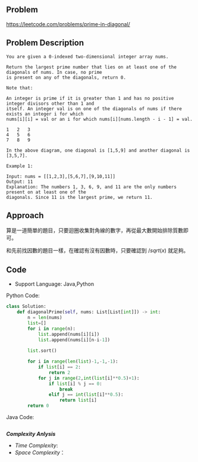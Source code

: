 ## Problem

https://leetcode.com/problems/prime-in-diagonal/

## Problem Description

```
You are given a 0-indexed two-dimensional integer array nums.

Return the largest prime number that lies on at least one of the diagonals of nums. In case, no prime
is present on any of the diagonals, return 0.

Note that:

An integer is prime if it is greater than 1 and has no positive integer divisors other than 1 and
itself. An integer val is on one of the diagonals of nums if there exists an integer i for which
nums[i][i] = val or an i for which nums[i][nums.length - i - 1] = val.

1   2   3
4   5   6
7   8   9

In the above diagram, one diagonal is [1,5,9] and another diagonal is [3,5,7].

Example 1:

Input: nums = [[1,2,3],[5,6,7],[9,10,11]]
Output: 11
Explanation: The numbers 1, 3, 6, 9, and 11 are the only numbers present on at least one of the
diagonals. Since 11 is the largest prime, we return 11.
```

## Approach
算是一道簡單的題目，只要迴圈收集對角線的數字，再從最大數開始排除質數即可。

和先前找因數的題目一樣，在確認有沒有因數時，只要確認到 $/sqrt(x)$ 就足夠。
## Code

- Support Language: Java,Python

Python Code:

```py
class Solution:
    def diagonalPrime(self, nums: List[List[int]]) -> int:
        n = len(nums)
        list=[]
        for i in range(n):
            list.append(nums[i][i])
            list.append(nums[i][n-i-1])
        
        list.sort()

        for i in range(len(list)-1,-1,-1):
            if list[i] == 2:
                return 2
            for j in range(2,int(list[i]**0.5)+1):
                if list[i] % j == 0: 
                    break
                elif j == int(list[i]**0.5):
                    return list[i]
        return 0
```

Java Code:

```

```

**_Complexity Anlysis_**

- _Time Complexity_: 
- _Space Complexity_：
